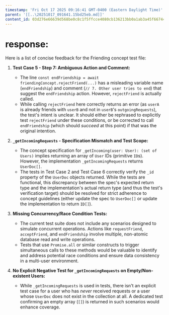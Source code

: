```yaml
---
timestamp: 'Fri Oct 17 2025 09:16:41 GMT-0400 (Eastern Daylight Time)'
parent: '[[..\20251017_091641.15bd25eb.md]]'
content_id: 03d276e66639d568be0c8c1f5ffcce4080cb136213bb0a1ab3a45f66744f6415
---
```


# response:

Here is a list of concise feedback for the Friending concept test file:

1. **Test Case 5 - Step 7: Ambiguous Action and Comment:**
   * The line `const endFriendship = await friendingConcept.rejectFriend(...)` has a misleading variable name (`endFriendship`) and comment (`// 7. Other user tries to end`) that suggest the `endFriendship` action. However, `rejectFriend` is actually called.
   * While calling `rejectFriend` here correctly returns an error (as `userA` is already friends with `userB` and not in `userB`'s `outgoingRequests`), the test's intent is unclear. It should either be rephrased to explicitly test `rejectFriend` under these conditions, or be corrected to call `endFriendship` (which should *succeed* at this point) if that was the original intention.

2. **`_getIncomingRequests` - Specification Mismatch and Test Scope:**
   * The concept specification for `_getIncoming(user: User): (set of Users)` implies returning an array of `User` IDs (primitive `ID`s). However, the implementation `_getIncomingRequests` returns `UserDoc[]`.
   * The tests in Test Case 2 and Test Case 6 correctly verify the `_id` property of the `UserDoc` objects returned. While the tests are functional, this discrepancy between the spec's expected return type and the implementation's actual return type (and thus the test's verification target) should be resolved for strict adherence to concept guidelines (either update the spec to `UserDoc[]` or update the implementation to return `ID[]`).

3. **Missing Concurrency/Race Condition Tests:**
   * The current test suite does not include any scenarios designed to simulate concurrent operations. Actions like `requestFriend`, `acceptFriend`, and `endFriendship` involve multiple, non-atomic database read and write operations.
   * Tests that use `Promise.all` or similar constructs to trigger simultaneous calls to these methods would be valuable to identify and address potential race conditions and ensure data consistency in a multi-user environment.

4. **No Explicit Negative Test for `_getIncomingRequests` on Empty/Non-existent Users:**
   * While `_getIncomingRequests` is used in tests, there isn't an explicit test case for a user who has *never* received requests or a user whose `UserDoc` does not exist in the collection at all. A dedicated test confirming an empty array (`[]`) is returned in such scenarios would enhance coverage.
